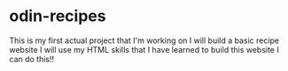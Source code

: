# odin-recipes
This is my first actual project that I'm working on
I will build a basic recipe website
I will use my HTML skills that I have learned to build this website
I can do this!!
